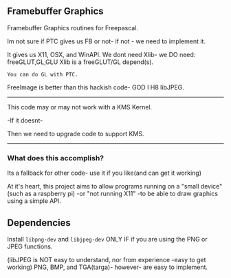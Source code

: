 ## Framebuffer Graphics

Framebuffer Graphics routines for Freepascal. 

Im not sure if PTC gives us FB or not-
if not - we need to implement it.

It gives us X11, OSX, and WinAPI.
We dont need Xlib- we DO need: freeGLUT,GL,GLU
	Xlib is a freeGLUT/GL depend(s).

	You can do GL with PTC.
	
FreeImage is better than this hackish code- GOD I H8 libJPEG.	


---
This code may or may not work with a KMS Kernel.

-If it doesnt-

Then we need to upgrade code to support KMS.

---

### What does this accomplish?

Its a fallback for other code- use it if you like(and can get it working)

At it's heart, this project aims to allow programs running on a "small device" 
(such as a raspberry pi) -or "not running X11" -to be able to draw graphics using a simple API.

## Dependencies

Install `libpng-dev` and `libjpeg-dev` ONLY IF if you are using the PNG or JPEG
functions.

(libJPEG is NOT easy to understand, nor from experience -easy to get working)
PNG, BMP, and TGA(targa)- however- are easy to implement.
